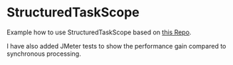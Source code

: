 # StructuredTaskScope
Example how to use StructuredTaskScope
based on [this Repo](https://github.com/typed-rocks/structured-taskscopes/tree/main).

I have also added JMeter tests to show the performance gain compared to synchronous processing.